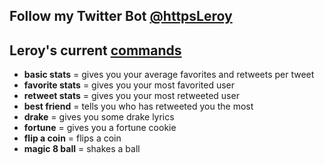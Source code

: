 ## Follow my Twitter Bot [@httpsLeroy](https://twitter.com/httpsLeroy?lang=en)


## Leroy's current [commands](https://pastebin.com/5KkfFJsH)
* __basic stats__ = gives you your average favorites and retweets per tweet
* __favorite stats__ = gives you your most favorited user
* __retweet stats__ = gives you your most retweeted user
* __best friend__ = tells you who has retweeted you the most
* __drake__ = gives you some drake lyrics
* __fortune__ = gives you a fortune cookie
* __flip a coin__ = flips a coin
* __magic 8 ball__ = shakes a ball
